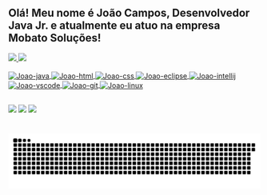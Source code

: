 ## Olá! Meu nome é João Campos, Desenvolvedor Java Jr. e atualmente eu atuo na empresa Mobato Soluções!

<div>
  <a href="https://github.com/joaocampos03">
    <img height="180rem" src="https://github-readme-stats.vercel.app/api?username=joaocampos03&show_icons=true&theme=transparent"/>
    <img height="180rem" src="https://github-readme-stats.vercel.app/api/top-langs/?username=joaocampos03&layout=compact&theme=transparent"/>
</div>

<div style="display: inline_block"><br>
  <img align="center" alt="Joao-java" height="60" width="60" src="https://cdn.jsdelivr.net/gh/devicons/devicon@latest/icons/java/java-original-wordmark.svg">
  <img align="center" alt="Joao-html" height="60" width="60" src="https://cdn.jsdelivr.net/gh/devicons/devicon@latest/icons/html5/html5-original-wordmark.svg">
  <img align="center" alt="Joao-css" height="60" width="60" src="https://cdn.jsdelivr.net/gh/devicons/devicon@latest/icons/css3/css3-original-wordmark.svg">
  <img align="center" alt="Joao-eclipse" height="60" width="60" src="https://cdn.jsdelivr.net/gh/devicons/devicon@latest/icons/eclipse/eclipse-original.svg">
  <img align="center" alt="Joao-intellij" height="60" width="60" src="https://cdn.jsdelivr.net/gh/devicons/devicon@latest/icons/intellij/intellij-original.svg"">
  <img align="center" alt="Joao-vscode" height="60" width="60" src="https://cdn.jsdelivr.net/gh/devicons/devicon@latest/icons/vscode/vscode-original.svg">
  <img align="center" alt="Joao-git" height="60" width="60" src="https://cdn.jsdelivr.net/gh/devicons/devicon@latest/icons/git/git-original.svg">
  <img align="center" alt="Joao-linux" height="60" width="60" src="https://cdn.jsdelivr.net/gh/devicons/devicon@latest/icons/linux/linux-original.svg">
</div>

##

<div>
  <a href="https://instagram.com/jm_campos" target="_blank"><img src="https://img.shields.io/badge/-Instagram-%23E4405F?style=for-the-badge&logo=instagram&logoColor=white" target="_blank"></a>
  <a href = "mailto:jmprc10@gmail.com"><img src="https://img.shields.io/badge/-Gmail-%23333?style=for-the-badge&logo=gmail&logoColor=white" target="_blank"></a>
  <a href="https://www.linkedin.com/in/joão-marcelo-pedrini-ramalho-de-campos-759961286" target="_blank"><img src="https://img.shields.io/badge/-LinkedIn-%230077B5?style=for-the-badge&logo=linkedin&logoColor=white" target="_blank"></a> 
</div>

###

<br clear="both">

<img src="snake.svg" alt="Snake animation" />

###
